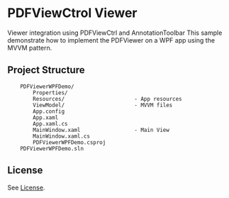 # PDFViewCtrol Viewer

Viewer integration using PDFViewCtrl and AnnotationToolbar
This sample demonstrate how to implement the PDFViewer on a WPF app using the MVVM pattern.

## Project Structure
```
	PDFViewerWPFDemo/
		Properties/
		Resources/						- App resources
		ViewModel/						- MVVM files
		App.config
		App.xaml
		App.xaml.cs
		MainWindow.xaml					- Main View
		MainWindow.xaml.cs
		PDFViewerWPFDemo.csproj
	PDFViewerWPFDemo.sln
```

## License
See [License](./../LICENSE).